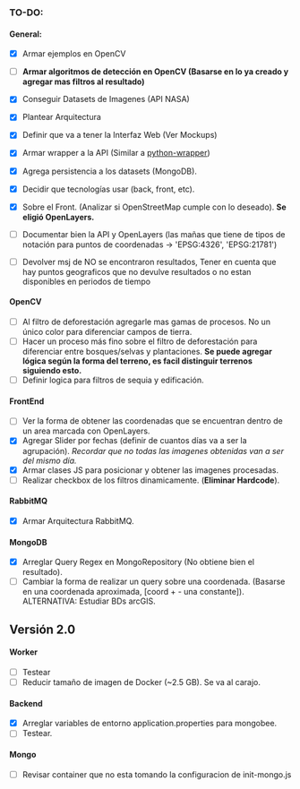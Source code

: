 ### TO-DO:

#### General:

- [X] Armar ejemplos en OpenCV
- [ ] **Armar algoritmos de detección en OpenCV (Basarse en lo ya creado y agregar mas filtros al resultado)**
- [X] Conseguir Datasets de Imagenes (API NASA)
- [X] Plantear Arquitectura
- [X] Definir que va a tener la Interfaz Web (Ver Mockups)
- [X] Armar wrapper a la API (Similar a [python-wrapper]())
- [X] Agrega persistencia a los datasets (MongoDB).
- [X] Decidir que tecnologías usar (back, front, etc).
- [X] Sobre el Front. (Analizar si OpenStreetMap cumple con lo deseado). **Se eligió OpenLayers.**

- [ ] Documentar bien la API y OpenLayers (las mañas que tiene de tipos de notación para puntos de coordenadas -> 'EPSG:4326', 'EPSG:21781')

- [ ] Devolver msj de NO se encontraron resultados, Tener en cuenta que hay puntos geograficos que no devulve resultados o no estan disponibles en periodos de tiempo

#### OpenCV

- [ ] Al filtro de deforestación agregarle mas gamas de procesos. No un único color para diferenciar campos de tierra.
- [ ] Hacer un proceso más fino sobre el filtro de deforestación para diferenciar entre bosques/selvas y plantaciones. **Se puede agregar lógica según la forma del terreno, es facil distinguir terrenos siguiendo esto.**
- [ ] Definir logica para filtros de sequia y edificación.

#### FrontEnd

- [ ] Ver la forma de obtener las coordenadas que se encuentran dentro de un area marcada con OpenLayers.
- [X] Agregar Slider por fechas (definir de cuantos días va a ser la agrupación). *Recordar que no todas las imagenes obtenidas van a ser del mismo día.*
- [X] Armar clases JS para posicionar y obtener las imagenes procesadas.
- [ ] Realizar checkbox de los filtros dinamicamente. (**Eliminar Hardcode**).

#### RabbitMQ

- [X] Armar Arquitectura RabbitMQ.

#### MongoDB

- [X] Arreglar Query Regex en MongoRepository (No obtiene bien el resultado).
- [ ] Cambiar la forma de realizar un query sobre una coordenada. (Basarse en una coordenada aproximada, [coord + - una constante]). ALTERNATIVA: Estudiar BDs arcGIS.

## Versión 2.0

#### Worker

- [ ] Testear
- [ ] Reducir tamaño de imagen de Docker (~2.5 GB). Se va al carajo.

#### Backend

- [x] Arreglar variables de entorno application.properties para mongobee.
- [ ] Testear.

#### Mongo
- [ ] Revisar container que no esta tomando la configuracion de init-mongo.js
